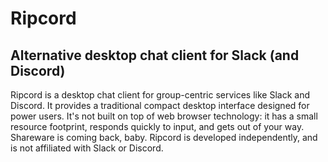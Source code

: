 # Ripcord
## Alternative desktop chat client for Slack (and Discord)
Ripcord is a desktop chat client for group-centric services like Slack and Discord. 
It provides a traditional compact desktop interface designed for power users. 
It's not built on top of web browser technology: it has a small resource footprint, responds quickly to input, and gets out of your way.
Shareware is coming back, baby.
Ripcord is developed independently, and is not affiliated with Slack or Discord.
